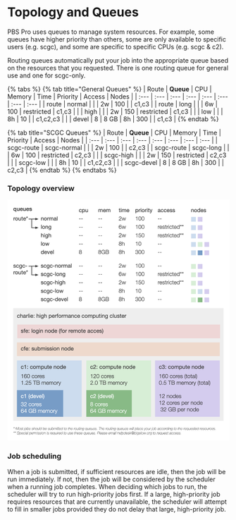 # Topology and Queues

PBS Pro uses queues to manage system resources. For example, some queues have higher priority than others, some are only available to specific users \(e.g. scgc\), and some are specific to specific CPUs \(e.g. scgc & c2\).

Routing queues automatically put your job into the appropriate queue based on the resources that you requested. There is one routing queue for general use and one for scgc-only.

{% tabs %}
{% tab title="General Queues" %}
| Route | **Queue** | CPU | Memory | Time | Priority | Access | Nodes |
| :--- | :--- | :--- | :--- | :--- | :--- | :--- | :--- |
| route | normal |  |  | 2w | 100 |  | c1,c3 |
| route | long |  |  | 6w | 100 | restricted | c1,c3 |
|  | high |  |  | 2w | 150 | restricted | c1,c3 |
|  | low |  |  | 8h | 10 |  | c1,c2,c3 |
|  | devel | 8 | 8 GB | 8h | 300 |  | c1,c3 |
{% endtab %}

{% tab title="SCGC Queues" %}
| Route | **Queue** | CPU | Memory | Time | Priority | Access | Nodes |
| :--- | :--- | :--- | :--- | :--- | :--- | :--- | :--- |
| scgc-route | scgc-normal |  |  | 2w | 100 |  | c2,c3 |
| scgc-route | scgc-long |  |  | 6w | 100 | restricted | c2,c3 |
|  | scgc-high |  |  | 2w | 150 | restricted | c2,c3 |
|  | scgc-low |  |  | 8h | 10 |  | c1,c2,c3 |
|  | scgc-devel | 8 | 8 GB | 8h | 300 |  | c2,c3 |
{% endtab %}
{% endtabs %}

### Topology overview

![](.gitbook/assets/image.png)

### Job scheduling

When a job is submitted, if sufficient resources are idle, then the job will be run immediately. If not, then the job will be considered by the scheduler when a running job completes. When deciding which jobs to run, the scheduler will try to run high-priority jobs first. If a large, high-priority job requires resources that are currently unavailable, the scheduler will attempt to fill in smaller jobs provided they do not delay that large, high-priority job.

